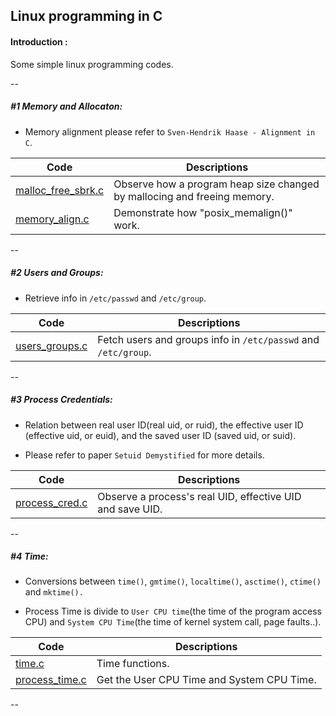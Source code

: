 ## Linux programming in C

#### Introduction :

Some simple linux programming codes.

--

##### #1 Memory and Allocaton:

- Memory alignment please refer to `Sven-Hendrik Haase - Alignment in C`.

| Code | Descriptions  |
| --- | --- |
| [malloc_free_sbrk.c](src/malloc_free_sbrk.c) | Observe how a program heap size changed by mallocing and freeing memory. |
| [memory_align.c](src/memory_align.c) | Demonstrate how "posix_memalign()" work. |

--

##### #2 Users and Groups:

- Retrieve info in `/etc/passwd` and `/etc/group`.

| Code | Descriptions  |
| --- | --- |
| [users_groups.c](src/users_groups.c) | Fetch users and groups info in `/etc/passwd` and `/etc/group`. |

--

##### #3 Process Credentials:

- Relation between real user ID(real uid, or ruid), the effective user ID (effective uid, or euid), and the saved user ID (saved uid, or suid).

- Please refer to paper `Setuid Demystified` for more details.

| Code | Descriptions  |
| --- | --- |
| [process_cred.c](src/process_cred.c) | Observe a process's real UID, effective UID and save UID.|

--

##### #4 Time:

- Conversions between `time()`, `gmtime()`, `localtime()`, `asctime()`, `ctime()` and `mktime().`

- Process Time is divide to `User CPU time`(the time of the program access CPU) and `System CPU Time`(the time of kernel system call, page faults..).

| Code | Descriptions  |
| --- | --- |
| [time.c](src/time.c) | Time functions.|
| [process_time.c](src/process_time.c) | Get the User CPU Time and System CPU Time.|

--